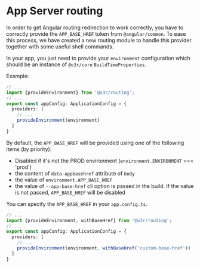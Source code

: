 # App Server routing

In order to get Angular routing redirection to work correctly, you have to correctly provide the ``APP_BASE_HREF`` token from ``@angular/common``. To ease this process, we have created a new routing module to handle this provider together with some useful shell commands.

In your app, you just need to provide your `environment` configuration
which should be an instance of `@o3r/core` `BuildTimeProperties`.

Example:

```typescript
// ...
import {provideEnvironment} from '@o3r/routing';
// ...
export const appConfig: ApplicationConfig = {
  providers: [
    // ...
    provideEnvironment(environment)
  ]
}
```

By default, the ``APP_BASE_HREF`` will be provided using one of the following items (by priority):
  * Disabled if it's not the PROD environment (`environment.ENVIRONMENT` === 'prod')
  * the content of ``data-appbasehref`` attribute of ``body``
  * the value of ``environment.APP_BASE_HREF``
  * the value of ``--app-base-href`` cli option is passed in the build. If the value is not passed, ``APP_BASE_HREF`` will be disabled

You can specify the ``APP_BASE_HREF`` in your `app.config.ts`.

```typescript
// ...
import {provideEnvironment, withBaseHref} from '@o3r/routing';
// ...
export const appConfig: ApplicationConfig = {
  providers: [
    // ...
    provideEnvironment(environment, withBaseHref('custom-base-href'))
  ]
}
```
